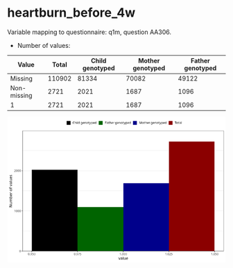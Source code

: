 # heartburn_before_4w
Variable mapping to questionnaire: q1m, question AA306.
- Number of values:

| Value | Total | Child genotyped | Mother genotyped | Father genotyped |
| ----- | ----- | --------------- | ---------------- | ---------------- |
| Missing | 110902 | 81334 | 70082 | 49122 |
| Non-missing | 2721 | 2021 | 1687 | 1096 |
| 1 | 2721 | 2021 | 1687 | 1096 |



![](heartburn_before_4w_n.png)



